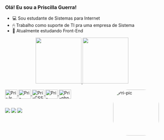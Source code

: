 ### Olá! Eu sou a Priscilla Guerra!
- 💻 Sou estudante de Sistemas para Internet
- 🖱 Trabalho como suporte de TI pra uma empresa de Sistema
- 🎨 Atualmente estudando Front-End
<div align="center">
  <a href="https://instagram.com/apriscillaguerra">
  <img height="150em" src="https://github-readme-stats.vercel.app/api?username=apriscillaguerra&show_icons=true&theme=omni&include_all_commits=true&count_private=true"/>
  <img height="150em" src="https://github-readme-stats.vercel.app/api/top-langs/?username=apriscillaguerra&layout=compact&langs_count=7&theme=omni"/>
</div>
<div style="display: inline_block"><br>
  <img align="center" alt="Pri-Js" height="30" width="40" src="https://cdn.jsdelivr.net/gh/devicons/devicon/icons/javascript/javascript-plain.svg">
  <img align="center" alt="Pri-HTML" height="30" width="40" src="https://cdn.jsdelivr.net/gh/devicons/devicon/icons/html5/html5-plain.svg">
  <img align="center" alt="Pri-CSS" height="30" width="40" src="https://cdn.jsdelivr.net/gh/devicons/devicon/icons/css3/css3-plain.svg">
  <img align="center" alt="Pri-Codepen" height="30" width="40" src="https://cdn.jsdelivr.net/gh/devicons/devicon/icons/codepen/codepen-plain.svg">
  <img align="center" alt="Pri-php" height="30" width="40" src="https://cdn.jsdelivr.net/gh/devicons/devicon/icons/php/php-plain.svg">
 
  <img align="right" alt="Pri-pic" height="150" style="border-radius:50px;" src="https://scontent.fpoj7-1.fna.fbcdn.net/v/t39.30808-6/271069224_4877433055653681_190396600920716545_n.jpg?_nc_cat=103&ccb=1-5&_nc_sid=09cbfe&_nc_ohc=-4VohgAk9zEAX-mzk6B&_nc_ht=scontent.fpoj7-1.fna&oh=00_AT9AimxvhUtgT66rTzdYofaIkabDQlxgOn4iuvy5rPKeBA&oe=623658AD">
</div>
  
  ##
  
  <div>
    <a href="https://instagram.com/apriscillaguerra" target="_blank"><img src="https://img.shields.io/badge/-Instagram-%23E4405F?style=for-the-badge&logo=instagram&logoColor=white" target="_blank"></a>
   <a href = "mailto:priguerra00@gmail.com"><img src="https://img.shields.io/badge/-Gmail-%23333?style=for-the-badge&logo=gmail&logoColor=white" target="_blank"></a>
   <a href="https://www.linkedin.com/in/priscilla-guerra-2197291a0/" target="_blank"><img src="https://img.shields.io/badge/-LinkedIn-%230077B5?style=for-the-badge&logo=linkedin&logoColor=white" target="_blank"></a> 
  </div>
